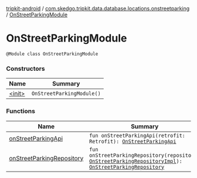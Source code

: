 [tripkit-android](../../index.md) / [com.skedgo.tripkit.data.database.locations.onstreetparking](../index.md) / [OnStreetParkingModule](./index.md)

# OnStreetParkingModule

`@Module class OnStreetParkingModule`

### Constructors

| Name | Summary |
|---|---|
| [&lt;init&gt;](-init-.md) | `OnStreetParkingModule()` |

### Functions

| Name | Summary |
|---|---|
| [onStreetParkingApi](on-street-parking-api.md) | `fun onStreetParkingApi(retrofit: Retrofit): `[`OnStreetParkingApi`](../-on-street-parking-api/index.md) |
| [onStreetParkingRepository](on-street-parking-repository.md) | `fun onStreetParkingRepository(repository: `[`OnStreetParkingRepositoryImpl`](../-on-street-parking-repository-impl/index.md)`): `[`OnStreetParkingRepository`](../../skedgo.tripkit.parkingspots/-on-street-parking-repository/index.md) |
